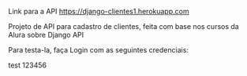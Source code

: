Link para a API
https://django-clientes1.herokuapp.com

Projeto de API para cadastro de clientes, feita com base nos cursos da Alura sobre Django API

Para testa-la, faça Login com as seguintes credenciais:

test
123456
